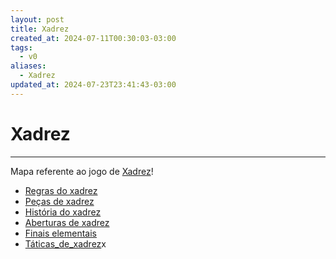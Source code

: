 ```yaml
---
layout: post
title: Xadrez
created_at: 2024-07-11T00:30:03-03:00
tags:
  - v0
aliases:
  - Xadrez
updated_at: 2024-07-23T23:41:43-03:00
---
```

# Xadrez
---

Mapa referente ao jogo de [Xadrez](/api/2024/07/2024-07-06-Xadrez.md)!

- [Regras do xadrez](../_insight/2024/07/2024-07-07-Regras_do_xadrez.md)
- [Peças de xadrez](../_insight/2024/07/2024-07-06-Pecas_de_xadrez.md)
- [História do xadrez](../_insight/2024/07/2024-07-07-Historia_do_xadrez.md)
- [Aberturas de xadrez](../_draft/2024/07/2024-07-06-Aberturas_de_xadrez.md)
- [Finais elementais](../_insight/2024/07/2024-07-06-Finais_elementais.md)
- [Táticas_de_xadrez](../_insight/2024/07/2024-07-06-Taticas_de_xadrez.md)x